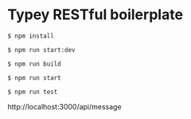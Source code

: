 # Typey RESTful boilerplate

`
$ npm install
`

`
$ npm run start:dev
`

`
$ npm run build
`

`
$ npm run start
`

`
$ npm run test
`

http://localhost:3000/api/message
